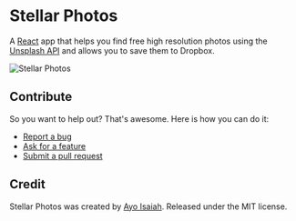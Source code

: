 # Stellar Photos

A [React](https://facebook.github.io/react/) app that helps you find free high resolution photos using the [Unsplash API](https://unsplash.com) and allows you to save them to Dropbox.  

![Stellar Photos](https://cdn.rawgit.com/ayoisaiah/stellar-photos/512bb493/screenshot.png)

## Contribute

So you want to help out? That's awesome. Here is how you can do it:  

- [Report a bug](https://github.com/ayoisaiah/stellar-photos/issues)
- [Ask for a feature](https://github.com/ayoisaiah/stellar-photos/issues)
- [Submit a pull request](https://github.com/ayoisaiah/stellar-photos/pulls)

## Credit

Stellar Photos was created by [Ayo Isaiah](https://ayoisaiah.com). Released under the MIT license.
